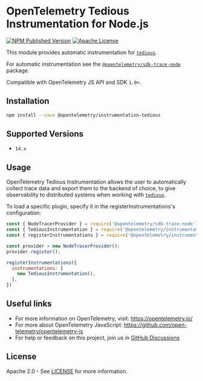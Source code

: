 # OpenTelemetry Tedious Instrumentation for Node.js

[![NPM Published Version][npm-img]][npm-url]
[![Apache License][license-image]][license-image]

This module provides automatic instrumentation for [`tedious`](https://github.com/tediousjs/tedious).

For automatic instrumentation see the
[`@opentelemetry/sdk-trace-node`](https://github.com/open-telemetry/opentelemetry-js/tree/main/packages/opentelemetry-node) package.

Compatible with OpenTelemetry JS API and SDK `1.0+`.

## Installation

```bash
npm install --save @opentelemetry/instrumentation-tedious
```

## Supported Versions

- `14.x`

## Usage

OpenTelemetry Tedious Instrumentation allows the user to automatically collect trace data and export them to the backend of choice, to give observability to distributed systems when working with [`tedious`](https://github.com/tediousjs/tedious).

To load a specific plugin, specify it in the registerInstrumentations's configuration:

```js
const { NodeTracerProvider } = require('@opentelemetry/sdk-trace-node');
const { TediousInstrumentation } = require('@opentelemetry/instrumentation-tedious');
const { registerInstrumentations } = require('@opentelemetry/instrumentation');

const provider = new NodeTracerProvider();
provider.register();

registerInstrumentations({
  instrumentations: [
    new TediousInstrumentation(),
  ],
})
```

## Useful links

- For more information on OpenTelemetry, visit: <https://opentelemetry.io/>
- For more about OpenTelemetry JavaScript: <https://github.com/open-telemetry/opentelemetry-js>
- For help or feedback on this project, join us in [GitHub Discussions][discussions-url]

## License

Apache 2.0 - See [LICENSE][license-url] for more information.

[discussions-url]: https://github.com/open-telemetry/opentelemetry-js/discussions
[license-url]: https://github.com/open-telemetry/opentelemetry-js-contrib/blob/main/LICENSE
[license-image]: https://img.shields.io/badge/license-Apache_2.0-green.svg?style=flat
[npm-url]: https://www.npmjs.com/package/@opentelemetry/instrumentation-tedious
[npm-img]: https://badge.fury.io/js/%40opentelemetry%2Finstrumentation-tedious.svg

